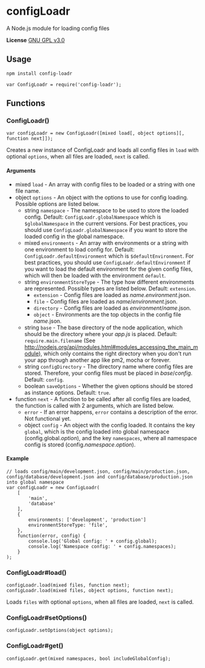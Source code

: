 # configLoadr
A Node.js module for loading config files

**License** [GNU GPL v3.0](https://github.com/2gathr/configLoadr/blob/master/LICENSE)

## Usage
```sh
npm install config-loadr
```
```node
var ConfigLoadr = require('config-loadr');
```

## Functions
### ConfigLoadr()
```node
var configLoadr = new ConfigLoadr([mixed load[, object options][, function next]]);
```
Creates a new instance of ConfigLoadr and loads all config files in `load` with optional `options`, when all files are loaded, `next` is called.

#### Arguments
- mixed `load` - An array with config files to be loaded or a string with one file name.
- object `options` - An object with the options to use for config loading. Possible options are listed below.
	- string `namespace` - The namespace to be used to store the loaded config. Default: `ConfigLoadr.globalNamespace` which is `$globalNamespace` in the current versions. For best practices, you should use `ConfigLoadr.globalNamespace` if you want to store the loaded config in the global namespace.
	- mixed `environments` - An array with environments or a string with one environment to load config for. Default: `ConfigLoadr.defaultEnvironment` which is `$defaultEnvironment`. For best practices, you should use `ConfigLoadr.defaultEnvironment` if you want to load the default environment for the given config files, which will then be loaded with the environment `default`.
	- string `environmentStoreType` - The type how different environments are represented. Possible types are listed below. Default: `extension`.
		- `extension` - Config files are loaded as *name*.*environment*.json.
		- `file` - Config files are loaded as *name*/*environment*.json.
		- `directory` - Config files are loaded as *environment*/*name*.json.
		- `object` - Environments are the top objects in the config file *name*.json.
	- string `base` - The base directory of the node application, which should be the directory where your *app.js* is placed. Default: `require.main.filename` (See http://nodejs.org/api/modules.html#modules_accessing_the_main_module), which only contains the right directory when you don't run your app through another app like pm2, mocha or forever.
	- string `configDirectory` - The directory name where config files are stored. Therefore, your config files must be placed in *base*/*config*. Default: `config`.
	- boolean `saveOptions` - Whether the given options should be stored as instance options. Default: `true`.
- function `next` - A function to be called after all config files are loaded, the function is called with 2 arguments, which are listed below.
	- `error` - If an error happens, `error` contains a description of the error. Not functional yet.
	- object `config` - An object with the config loaded. It contains the key `global`, which is the config loaded into global namespace (config.global.*option*), and the key `namespaces`, where all namespace config is stored (config.*namespace*.*option*).

#### Example
```node
// loads config/main/development.json, config/main/production.json, config/database/development.json and config/database/production.json into global namespace
var configLoadr = new ConfigLoadr(
	[
		'main',
		'database'
	],
	{
		environments: ['development', 'production']
		environmentStoreType: 'file',
	},
	function(error, config) {
		console.log('Global config: ' + config.global);
		console.log('Namespace config: ' + config.namespaces);
	}
);
```

### ConfigLoadr#load()
```node
configLoadr.load(mixed files, function next);
configLoadr.load(mixed files, object options, function next);
```
Loads `files` with optional `options`, when all files are loaded, `next` is called.

### ConfigLoadr#setOptions()
```node
configLoadr.setOptions(object options);
```

### ConfigLoadr#get()
```node
configLoadr.get(mixed namespaces, bool includeGlobalConfig);
```
